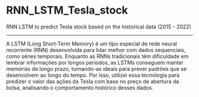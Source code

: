# RNN_LSTM_Tesla_stock
RNN LSTM to predict Tesla stock based on the historical data (2015 - 2022)

---

A LSTM (Long Short-Term Memory) é um tipo especial de rede neural recorrente (RNN) desenvolvida para lidar melhor com dados sequenciais, como séries temporais. Enquanto as RNNs tradicionais têm dificuldade em lembrar informações por longos períodos, as LSTMs conseguem manter memórias de longo prazo, tornando-as ideais para prever padrões que se desenvolvem ao longo do tempo. Por isso, utilizei essa tecnologia para predizer o valor das ações da Tesla com base no preço de abertura da bolsa, analisando o comportamento histórico desses dados.
